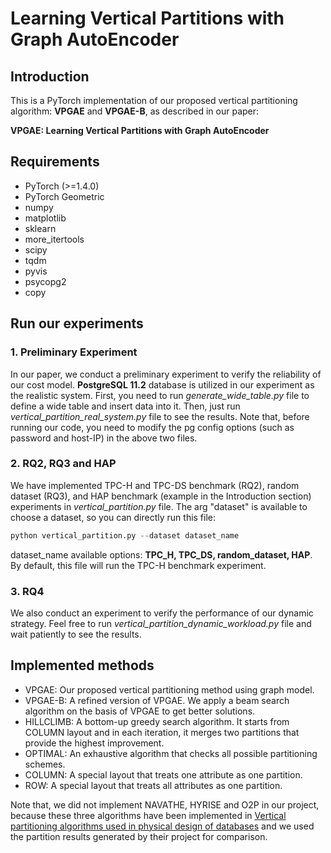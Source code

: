 # Learning Vertical Partitions with Graph AutoEncoder

## Introduction

This is a PyTorch implementation of our proposed vertical partitioning algorithm: **VPGAE** and **VPGAE-B**, as described in our paper:

**VPGAE: Learning Vertical Partitions with Graph AutoEncoder**

## Requirements

- PyTorch (>=1.4.0)
- PyTorch Geometric
- numpy
- matplotlib
- sklearn
- more_itertools
- scipy
- tqdm
- pyvis
- psycopg2
- copy

## Run our experiments

### 1. Preliminary Experiment

In our paper, we conduct a preliminary experiment to verify the reliability of our cost model.  **PostgreSQL 11.2** database is utilized in our experiment as the realistic system. First, you need to run *generate_wide_table.py* file to define a wide table and insert data into it. Then, just run *vertical_partition_real_system.py* file to see the results. Note that, before running our code, you need to modify the pg config options (such as password and host-IP) in the above two files.

### 2. RQ2, RQ3 and HAP

We have implemented TPC-H and TPC-DS benchmark (RQ2), random dataset (RQ3), and HAP benchmark (example in the Introduction section) experiments in *vertical_partition.py* file. The arg "dataset" is available to choose a dataset, so you can directly run this file:

```python
python vertical_partition.py --dataset dataset_name
```

dataset_name available options: **TPC_H, TPC_DS, random_dataset, HAP**. By default, this file will run the TPC-H benchmark experiment. 

### 3. RQ4

We also conduct an experiment to verify the performance of our dynamic strategy. Feel free to run *vertical_partition_dynamic_workload.py* file and wait patiently to see the results.

## Implemented methods

- VPGAE: Our proposed vertical partitioning method using graph model.
- VPGAE-B: A refined version of VPGAE.  We apply a beam search algorithm on the basis of VPGAE to get better solutions.
- HILLCLIMB: A bottom-up greedy search algorithm. It starts from COLUMN layout and in each iteration, it merges two partitions that provide the highest improvement.
- OPTIMAL: An exhaustive algorithm that checks all possible partitioning schemes.
- COLUMN: A special layout that treats one attribute as one partition.
- ROW: A special layout that treats all attributes as one partition. 

Note that, we did not implement NAVATHE, HYRISE and O2P in our project, because these three algorithms have been implemented in [Vertical partitioning algorithms used in physical design of databases](https://github.com/palatinuse/database-vertical-partitioning) and we used the partition results generated by their project for comparison.
